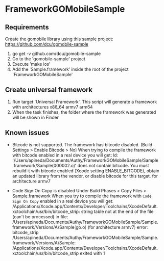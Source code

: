 # FrameworkGOMobileSample

## Requirements
Create the gomobile library using this sample project: https://github.com/dcu/gomobile-sample

1. go get -v github.com/dcu/gomobile-sample
2. Go to the 'gomobile-sample' project
3. Execute 'make ios'
4. Add the 'Sample.framework' inside the root of the project 'FrameworkGOMobileSample'

## Create universal framework
1. Run target 'Universal Framework'. This script will generate a framework with architectures x86_64 armv7 arm64
2. When the task finishes, the folder where the framework was generated will be shown in Finder

## Known issues
* Bitcode is not supported. The framework has bitcode disabled. (Build Settings > Enable Bitcode > No)
When trying to compile the framework with bitcode enabled in a real device you will get:
ld: '/Users/apineda/Documents/Authy/FrameworkGOMobileSample/Sample.framework/Sample(000002.o)' does not contain bitcode. You must rebuild it with bitcode enabled (Xcode setting ENABLE_BITCODE), obtain an updated library from the vendor, or disable bitcode for this target. for architecture armv7

* Code Sign On Copy is disabled
Under Build Phases > Copy Files > Sample.framework
When you try to compile the framework with `Code Sign On Copy` enabled in a real device you will get:
/Applications/Xcode.app/Contents/Developer/Toolchains/XcodeDefault.xctoolchain/usr/bin/bitcode_strip: string table not at the end of the file (can't be processed) in file: /Users/apineda/Documents/Authy/FrameworkGOMobileSample/Sample.framework/Versions/A/Sample(go.o) (for architecture armv7)
error: bitcode_strip /Users/apineda/Documents/Authy/FrameworkGOMobileSample/Sample.framework/Versions/A/Sample: /Applications/Xcode.app/Contents/Developer/Toolchains/XcodeDefault.xctoolchain/usr/bin/bitcode_strip exited with 1